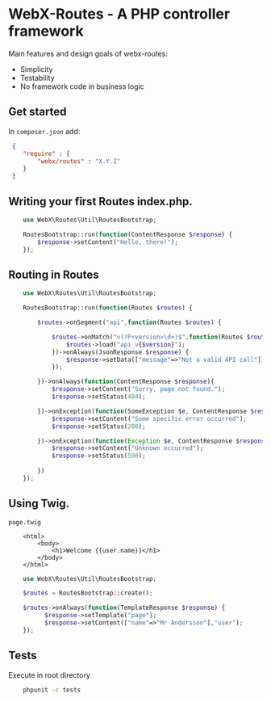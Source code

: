 # WebX-Routes - A PHP controller framework

Main features and design goals of webx-routes:
* Simplicity
* Testability
* No framework code in business logic

## Get started

In `composer.json` add:

```json
 {
    "require" : {
        "webx/routes" : "X.Y.Z"
    }
 }
```

## Writing your first Routes index.php.

```php
    use WebX\Routes\Util\RoutesBootstrap;

    RoutesBootstrap::run(function(ContentResponse $response) {
        $response->setContent("Hello, there!");
    });


```

## Routing in Routes
```php
    use WebX\Routes\Util\RoutesBootstrap;

    RoutesBootstrap::run(function(Routes $routes) {

        $routes->onSegment("api",function(Routes $routes) {

            $routes->onMatch("v(?P<version>\d+)$",function(Routes $routes,$version) {
                $routes->load("api_v{$version}");
            })->onAlways(JsonResponse $response) {
                $response->setData(["message"=>"Not a valid API call"]);
            });

        })->onAlways(function(ContentResponse $response){
            $response->setContent("Sorry, page not found.");
            $response->setStatus(404);

        })->onException(function(SomeException $e, ContentResponse $response){
            $response->setContent("Some specific error occurred");
            $response->setStatus(200);

        })->onException(function(Exception $e, ContentResponse $response){
            $response->setContent("Unknown occurred");
            $response->setStatus(500);
    
        })
    });

```

## Using Twig.

`page.twig`

```twig
    <html>
        <body>
            <h1>Welcome {{user.name}}</h1>
        </body>
    </html>

```

```php
    use WebX\Routes\Util\RoutesBootstrap;

    $routes = RoutesBootstrap::create();

    $routes->onAlways(function(TemplateResponse $response) {
          $response->setTemplate("page");
          $response->setContent(["name"=>"Mr Andersson"],"user");
    });

```


## Tests
Execute in root directory
```bash
    phpunit -c tests
```




